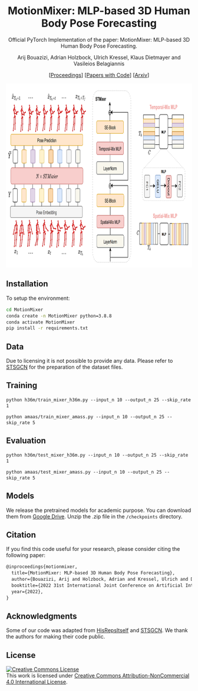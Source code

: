 
<div align="center">

<h1>MotionMixer: MLP-based 3D Human Body Pose Forecasting </h1>


Official PyTorch Implementation of the paper: MotionMixer: MLP-based 3D Human Body Pose Forecasting.

Arij Bouazizi, Adrian Holzbock, Ulrich Kressel, Klaus Dietmayer and Vasileios Belagiannis


 [[Proceedings](https://www.ijcai.org/proceedings/2022/0111.pdf)] [[Papers with Code](https://paperswithcode.com/paper/motionmixer-mlp-based-3d-human-body-pose)] [[Arxiv](https://arxiv.org/abs/2207.00499)]



</div>


<div align="right">
<img src="MotionMixer.png" height="500px">
</div>

## Installation

To setup the environment:
```sh
cd MotionMixer
conda create -n MotionMixer python=3.8.8
conda activate MotionMixer
pip install -r requirements.txt
```

## Data

Due to licensing it is not possible to provide any data. Please refer to [STSGCN](https://github.com/FraLuca/STSGCN) for the preparation of the dataset files.

## Training

 ```
 python h36m/train_mixer_h36m.py --input_n 10 --output_n 25 --skip_rate 1 
 ```
 ```
 python amaas/train_mixer_amass.py --input_n 10 --output_n 25 --skip_rate 5 
 ```
 
 ## Evaluation

 ```
 python h36m/test_mixer_h36m.py --input_n 10 --output_n 25 --skip_rate 1 
 ```
 ```
 python amaas/test_mixer_amass.py --input_n 10 --output_n 25 --skip_rate 5 
 ```
 
 ## Models

We release the pretrained models for academic purpose. You can download them from [Google Drive](https://drive.google.com/drive/folders/1SrZpoe__Q3YXdk_TrtcxeJzRQiKAWoT5). Unzip the .zip file in the ```/checkpoints``` directory.

## Citation

If you find this code useful for your research, please consider citing the following paper:

```latex
@inproceedings{motionmixer,
  title={MotionMixer: MLP-based 3D Human Body Pose Forecasting},
  author={Bouazizi, Arij and Holzbock, Adrian and Kressel, Ulrich and Dietmayer, Klaus and Belagiannis, Vasileios},
  booktitle={2022 31st International Joint Conference on Artificial Intelligence (IJCAI 2022)},
  year={2022},
}
```

 ## Acknowledgments
 
 Some of our code was adapted from [HisRepsItself](https://github.com/wei-mao-2019/HisRepItself) and [STSGCN](https://github.com/FraLuca/STSGCN). We thank the authors for making their code public.
 
## License

<a rel="license" href="http://creativecommons.org/licenses/by-nc/4.0/">
<img alt="Creative Commons License" style="border-width:0" src="https://i.creativecommons.org/l/by-nc/4.0/88x31.png"
 /></a><br />This work is licensed under <a rel="license" href="http://creativecommons.org/licenses/by-nc/4.0/"
 >Creative Commons Attribution-NonCommercial 4.0 International License</a>.
